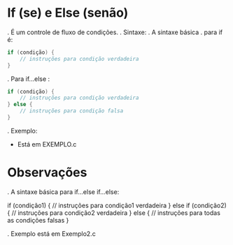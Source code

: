 # If (se) e Else (senão)
. É um controle de fluxo de condições. 
. Sintaxe:
. A sintaxe básica
. para if é:
```c
if (condição) {
    // instruções para condição verdadeira
}
```

. Para if...else :
```c
if (condição) {
    // instruções para condição verdadeira
} else {
    // instruções para condição falsa
}
```

. Exemplo:
- Está em EXEMPLO.c

# Observações
. A sintaxe básica para if...else if...else:

if (condição1) {
    // instruções para condição1 verdadeira
} else if (condição2) {
    // instruções para condição2 verdadeira
} else {
    // instruções para todas as condições falsas
}

. Exemplo está em Exemplo2.c